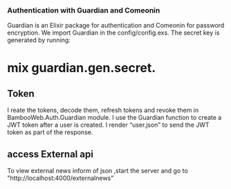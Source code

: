 ### Authentication with Guardian and Comeonin
 Guardian is an Elixir package for authentication and Comeonin for password encryption.
 We import Guardian in the config/config.exs. The secret key is generated by running:
 # mix guardian.gen.secret.

 ## Token
 I reate the tokens, decode them, refresh tokens and revoke them in BambooWeb.Auth.Guardian module.
 I use the Guardian function to create a JWT token after a user is created. I render “user.json” to send the JWT token as part of the response.

 ## access External api
 To view external news inform of json ,start the server and go to "http://localhost:4000/externalnews"


 